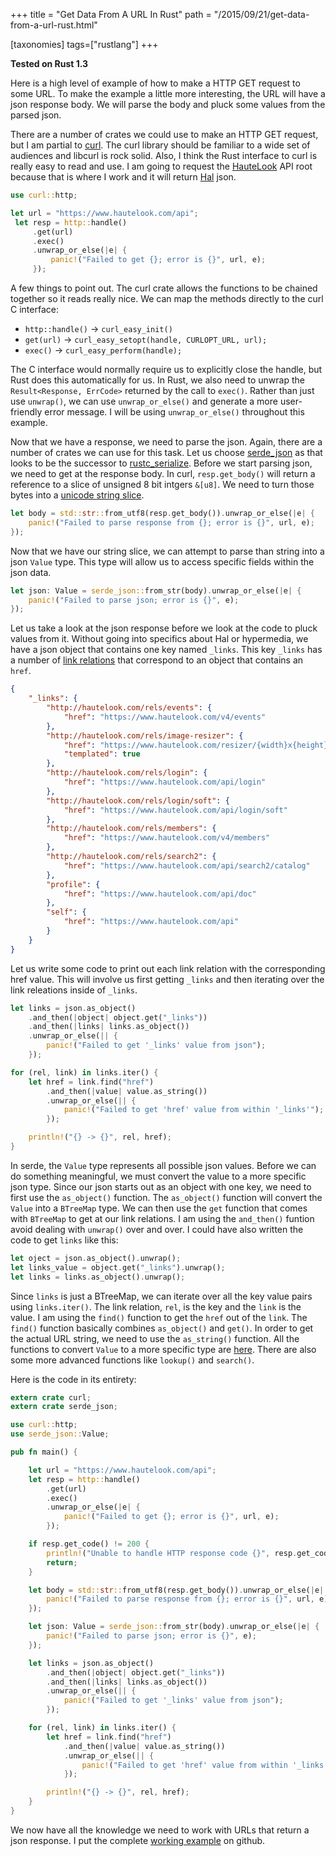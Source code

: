 +++
title = "Get Data From A URL In Rust"
path = "/2015/09/21/get-data-from-a-url-rust.html"

[taxonomies]
tags=["rustlang"]
+++

**Tested on Rust 1.3**

Here is a high level of example of how to make a HTTP GET request to some URL. To make the example a little more interesting, the URL will have a json response body. We will parse the body and pluck some values from the parsed json.

There are a number of crates we could use to make an HTTP GET request, but I am partial to [curl][curl crate]. The curl library should be familiar to a wide set of audiences and libcurl is rock solid. Also, I think the Rust interface to curl is really easy to read and use. I am going to request the [HauteLook][HauteLook] API root because that is where I work and it will return [Hal][Hal] json.

```rust
use curl::http;

let url = "https://www.hautelook.com/api";
 let resp = http::handle()
     .get(url)
     .exec()
     .unwrap_or_else(|e| {
         panic!("Failed to get {}; error is {}", url, e);
     });
```

A few things to point out. The curl crate allows the functions to be chained together so it reads really nice. We can map the methods directly to the curl C interface:

   * `http::handle()` -> `curl_easy_init()`
   * `get(url)` -> `curl_easy_setopt(handle, CURLOPT_URL, url);`
   * `exec()` -> `curl_easy_perform(handle);`

The C interface would normally require us to explicitly close the handle, but Rust does this automatically for us. In Rust, we also need to unwrap the `Result<Response, ErrCode>` returned by the call to `exec()`. Rather than just use `unwrap()`, we can use `unwrap_or_else()` and generate a more user-friendly error message. I will be using `unwrap_or_else()` throughout this example.

Now that we have a response, we need to parse the json. Again, there are a number of crates we can use for this task. Let us choose [serde_json][serde_json crate] as that looks to be the successor to [rustc_serialize][rustc_serialize crate]. Before we start parsing json, we need to get at the response body. In curl, `resp.get_body()` will return a reference to a slice of unsigned 8 bit intgers `&[u8]`. We need to turn those bytes into a [unicode string slice][std::str].

```rust
let body = std::str::from_utf8(resp.get_body()).unwrap_or_else(|e| {
    panic!("Failed to parse response from {}; error is {}", url, e);
});
```

Now that we have our string slice, we can attempt to parse than string into a json `Value` type. This type will allow us to access specific fields within the json data.

```rust
let json: Value = serde_json::from_str(body).unwrap_or_else(|e| {
    panic!("Failed to parse json; error is {}", e);
});
```

Let us take a look at the json response before we look at the code to pluck values from it. Without going into specifics about Hal or hypermedia, we have a json object that contains one key named `_links`. This key `_links` has a number of [link relations][IANA] that correspond to an object that contains an `href`.

```json
{
    "_links": {
        "http://hautelook.com/rels/events": {
            "href": "https://www.hautelook.com/v4/events"
        },
        "http://hautelook.com/rels/image-resizer": {
            "href": "https://www.hautelook.com/resizer/{width}x{height}/{imgPath}",
            "templated": true
        },
        "http://hautelook.com/rels/login": {
            "href": "https://www.hautelook.com/api/login"
        },
        "http://hautelook.com/rels/login/soft": {
            "href": "https://www.hautelook.com/api/login/soft"
        },
        "http://hautelook.com/rels/members": {
            "href": "https://www.hautelook.com/v4/members"
        },
        "http://hautelook.com/rels/search2": {
            "href": "https://www.hautelook.com/api/search2/catalog"
        },
        "profile": {
            "href": "https://www.hautelook.com/api/doc"
        },
        "self": {
            "href": "https://www.hautelook.com/api"
        }
    }
}
```

Let us write some code to print out each link relation with the corresponding href value. This will involve us first getting `_links` and then iterating over the link releations inside of `_links`.

```rust
let links = json.as_object()
    .and_then(|object| object.get("_links"))
    .and_then(|links| links.as_object())
    .unwrap_or_else(|| {
        panic!("Failed to get '_links' value from json");
    });

for (rel, link) in links.iter() {
    let href = link.find("href")
        .and_then(|value| value.as_string())
        .unwrap_or_else(|| {
            panic!("Failed to get 'href' value from within '_links'");
        });

    println!("{} -> {}", rel, href);
}
```

In serde, the `Value` type represents all possible json values. Before we can do something meaningful, we must convert the value to a more specific json type. Since our json starts out as an object with one key, we need to first use the `as_object()` function. The `as_object()` function will convert the `Value` into a `BTreeMap` type. We can then use the `get` function that comes with `BTreeMap` to get at our link relations. I am using the `and_then()` funtion avoid dealing with `unwrap()` over and over. I could have also written the code to get `links` like this:

```rust
let oject = json.as_object().unwrap();
let links_value = object.get("_links").unwrap();
let links = links.as_object().unwrap();
```

Since `links` is just a BTreeMap, we can iterate over all the key value pairs using `links.iter()`. The link relation, `rel`,  is the key and the `link` is the value. I am using the `find()` function to get the `href` out of the `link`. The `find()` function basically combines `as_object()` and `get()`. In order to get the actual URL string, we need to use the `as_string()` function. All the functions to convert `Value` to a more specific type are [here][serde functions]. There are also some more advanced functions like `lookup()` and `search()`.

Here is the code in its entirety:

```rust
extern crate curl;
extern crate serde_json;

use curl::http;
use serde_json::Value;

pub fn main() {

    let url = "https://www.hautelook.com/api";
    let resp = http::handle()
        .get(url)
        .exec()
        .unwrap_or_else(|e| {
            panic!("Failed to get {}; error is {}", url, e);
        });

    if resp.get_code() != 200 {
        println!("Unable to handle HTTP response code {}", resp.get_code());
        return;
    }

    let body = std::str::from_utf8(resp.get_body()).unwrap_or_else(|e| {
        panic!("Failed to parse response from {}; error is {}", url, e);
    });

    let json: Value = serde_json::from_str(body).unwrap_or_else(|e| {
        panic!("Failed to parse json; error is {}", e);
    });

    let links = json.as_object()
        .and_then(|object| object.get("_links"))
        .and_then(|links| links.as_object())
        .unwrap_or_else(|| {
            panic!("Failed to get '_links' value from json");
        });

    for (rel, link) in links.iter() {
        let href = link.find("href")
            .and_then(|value| value.as_string())
            .unwrap_or_else(|| {
                panic!("Failed to get 'href' value from within '_links'");
            });

        println!("{} -> {}", rel, href);
    }
}
```

We now have all the knowledge we need to work with URLs that return a json response. I put the complete [working example][working example] on github.

[curl crate]: https://crates.io/crates/curl
[HauteLook]: https://www.hautelook.com
[Hal]: http://stateless.co/hal_specification.html
[serde_json crate]: https://crates.io/crates/serde_json
[rustc_serialize crate]: https://crates.io/crates/rustc-serialize
[std::str]: https://doc.rust-lang.org/nightly/std/str/index.html
[IANA]: http://www.iana.org/assignments/link-relations/link-relations.xhtml
[serde functions]: https://github.com/serde-rs/json/blob/e950b51a773a48281ad943c1bbf8c67fc266804a/json/src/value.rs#L147
[working example]: https://github.com/hjr3/rust-get-data-from-url
